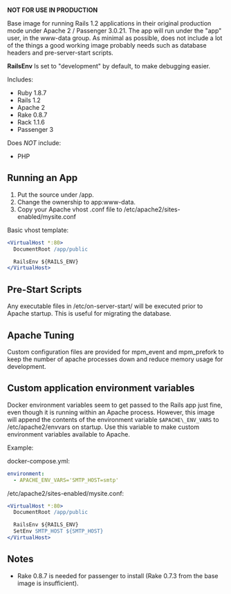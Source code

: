 **NOT FOR USE IN PRODUCTION**

Base image for running Rails 1.2 applications in their original production mode under Apache 2 / Passenger 3.0.21. The app will run under the "app" user, in the www-data group. As minimal as possible, does not include a lot of the things a good working image probably needs such as database headers and pre-server-start scripts.

**RailsEnv** Is set to "development" by default, to make debugging easier.

Includes:

* Ruby 1.8.7
* Rails 1.2
* Apache 2
* Rake 0.8.7
* Rack 1.1.6
* Passenger 3

Does _NOT_ include:

* PHP

## Running an App

1. Put the source under /app.
2. Change the ownership to app:www-data.
3. Copy your Apache vhost .conf file to /etc/apache2/sites-enabled/mysite.conf

Basic vhost template:

```apache
<VirtualHost *:80>
  DocumentRoot /app/public

  RailsEnv ${RAILS_ENV}
</VirtualHost>
```

## Pre-Start Scripts

Any executable files in /etc/on-server-start/ will be executed prior to Apache startup. This is useful for migrating the database.

## Apache Tuning

Custom configuration files are provided for mpm\_event and mpm\_prefork to keep the number of apache processes down and reduce memory usage for development.

## Custom application environment variables

Docker environment variables seem to get passed to the Rails app just fine, even though it is running within an Apache process. However, this image will append the contents of the environment variable `$APACHE\_ENV_VARS` to /etc/apache2/envvars on startup. Use this variable to make custom environment variables available to Apache.

Example:

docker-compose.yml:
```yaml
environment:
  - APACHE_ENV_VARS='SMTP_HOST=smtp'
```

/etc/apache2/sites-enabled/mysite.conf:
```apache
<VirtualHost *:80>
  DocumentRoot /app/public

  RailsEnv ${RAILS_ENV}
  SetEnv SMTP_HOST ${SMTP_HOST}
</VirtualHost>
```

## Notes

* Rake 0.8.7 is needed for passenger to install (Rake 0.7.3 from the base image
  is insufficient).
